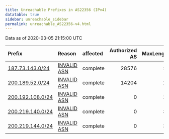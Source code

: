```yaml
---
title: Unreachable Prefixes in AS22356 (IPv4)
datatable: true
sidebar: unreachable_sidebar
permalink: unreachable_AS22356-v4.html
---
```


Data as of 2020-03-05 21:15:00 UTC


<div class="datatable-begin"></div>

| Prefix                                                     | Reason                                                                                                  | affected   |   Authorized AS |   MaxLength | Anchor                                         |   unreachable /24s |
|:-----------------------------------------------------------|:--------------------------------------------------------------------------------------------------------|:-----------|----------------:|------------:|:-----------------------------------------------|-------------------:|
| [187.73.143.0/24](https://stat.ripe.net/187.73.143.0/24)   | [INVALID ASN](https://rpki-validator.ripe.net/announcement-preview?asn=AS22356&prefix=187.73.143.0/24)  | complete   |           28576 |          24 | [LACNIC](unreachable_LACNIC_RPKI_Root-v4.html) |                  1 |
| [200.189.52.0/24](https://stat.ripe.net/200.189.52.0/24)   | [INVALID ASN](https://rpki-validator.ripe.net/announcement-preview?asn=AS22356&prefix=200.189.52.0/24)  | complete   |           14204 |          24 | [LACNIC](unreachable_LACNIC_RPKI_Root-v4.html) |                  1 |
| [200.192.108.0/24](https://stat.ripe.net/200.192.108.0/24) | [INVALID ASN](https://rpki-validator.ripe.net/announcement-preview?asn=AS22356&prefix=200.192.108.0/24) | complete   |               0 |          32 | [LACNIC](unreachable_LACNIC_RPKI_Root-v4.html) |                  1 |
| [200.219.140.0/24](https://stat.ripe.net/200.219.140.0/24) | [INVALID ASN](https://rpki-validator.ripe.net/announcement-preview?asn=AS22356&prefix=200.219.140.0/24) | complete   |               0 |          32 | [LACNIC](unreachable_LACNIC_RPKI_Root-v4.html) |                  1 |
| [200.219.144.0/24](https://stat.ripe.net/200.219.144.0/24) | [INVALID ASN](https://rpki-validator.ripe.net/announcement-preview?asn=AS22356&prefix=200.219.144.0/24) | complete   |               0 |          32 | [LACNIC](unreachable_LACNIC_RPKI_Root-v4.html) |                  1 |

<div class="datatable-end"></div>